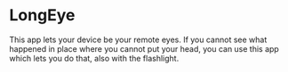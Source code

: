 # LongEye

This app lets your device be your remote eyes. If you cannot see what happened in place where you cannot put your head, 
you can use this app which lets you do that, also with the flashlight. 
